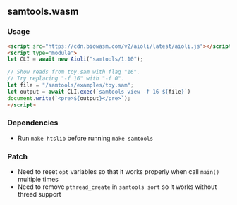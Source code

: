## samtools.wasm

### Usage

```html
<script src="https://cdn.biowasm.com/v2/aioli/latest/aioli.js"></script>
<script type="module">
let CLI = await new Aioli("samtools/1.10");

// Show reads from toy.sam with flag "16".
// Try replacing "-f 16" with "-f 0".
let file = "/samtools/examples/toy.sam";
let output = await CLI.exec(`samtools view -f 16 ${file}`)
document.write(`<pre>${output}</pre>`);
</script>
```

### Dependencies
- Run `make htslib` before running `make samtools`

### Patch
- Need to reset `opt` variables so that it works properly when call `main()` multiple times
- Need to remove `pthread_create` in `samtools sort` so it works without thread support
